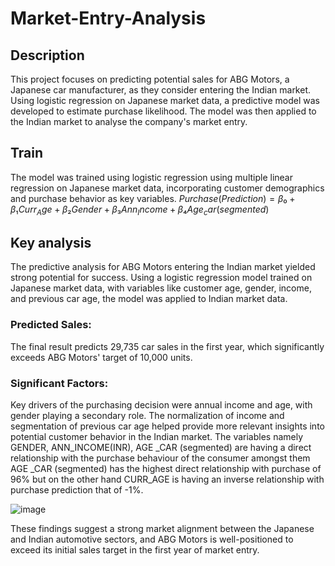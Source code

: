 # Market-Entry-Analysis
## Description
This project focuses on predicting potential sales for ABG Motors, a Japanese car manufacturer, as they consider entering the Indian market. Using logistic regression on Japanese market data, a predictive model was developed to estimate purchase likelihood. The model was then applied to the Indian market to analyse the company's market entry.

## Train
The model was trained using logistic regression using multiple linear regression on Japanese market data, incorporating customer demographics and purchase behavior as key variables.
$Purchase(Prediction) = β₀ + β₁Curr_Age + β₂Gender + β₃Ann_ Income + β₄Age_car(segmented)$

## Key analysis
The predictive analysis for ABG Motors entering the Indian market yielded strong potential for success. Using a logistic regression model trained on Japanese market data, with variables like customer age, gender, income, and previous car age, the model was applied to Indian market data.
### Predicted Sales: 
The final result predicts 29,735 car sales in the first year, which significantly exceeds ABG Motors' target of 10,000 units.

### Significant Factors: 
Key drivers of the purchasing decision were annual income and age, with gender playing a secondary role. The normalization of income and segmentation of previous car age helped provide more relevant insights into potential customer behavior in the Indian market. The variables namely GENDER, ANN_INCOME(INR), AGE _CAR (segmented) are having a direct relationship with the purchase behaviour of the consumer amongst them AGE _CAR (segmented) has the highest direct relationship with purchase of 96% but on the other hand CURR_AGE is having an inverse relationship with purchase prediction that of -1%.

![image](https://github.com/user-attachments/assets/aab74562-58d5-434c-8503-e998863f1170)

These findings suggest a strong market alignment between the Japanese and Indian automotive sectors, and ABG Motors is well-positioned to exceed its initial sales target in the first year of market entry.
